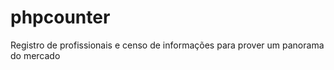 phpcounter
==========

Registro de profissionais e censo de informações para prover um panorama do mercado